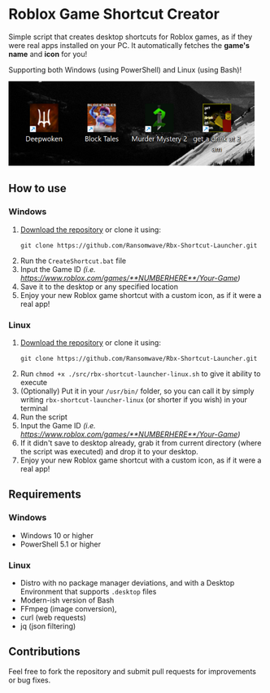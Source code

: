 # Roblox Game Shortcut Creator

Simple script that creates desktop shortcuts for Roblox games, as if they were real apps installed on your PC. It automatically fetches the **game's name** and **icon** for you!

Supporting both Windows (using PowerShell) and Linux (using Bash)!

![Screenshot 1](./assets/screenshot1.png)

## How to use

### Windows

1. [Download the repository](https://github.com/Ransomwave/Rbx-Shortcut-Launcher/archive/refs/heads/main.zip) or clone it using:
   ```
   git clone https://github.com/Ransomwave/Rbx-Shortcut-Launcher.git
   ```
2. Run the `CreateShortcut.bat` file
3. Input the Game ID _(i.e. https://www.roblox.com/games/**NUMBERHERE**/Your-Game)_
4. Save it to the desktop or any specified location
5. Enjoy your new Roblox game shortcut with a custom icon, as if it were a real app!

### Linux

1. [Download the repository](https://github.com/Ransomwave/Rbx-Shortcut-Launcher/archive/refs/heads/main.zip) or clone it using:
   ```
   git clone https://github.com/Ransomwave/Rbx-Shortcut-Launcher.git
   ```
2. Run `chmod +x ./src/rbx-shortcut-launcher-linux.sh` to give it ability to execute
3. (Optionally) Put it in your `/usr/bin/` folder, so you can call it by simply writing `rbx-shortcut-launcher-linux` (or shorter if you wish) in your terminal
4. Run the script
5. Input the Game ID _(i.e. https://www.roblox.com/games/**NUMBERHERE**/Your-Game)_
6. If it didn't save to desktop already, grab it from current directory (where the script was executed) and drop it to your desktop.
7. Enjoy your new Roblox game shortcut with a custom icon, as if it were a real app!

## Requirements
### Windows
- Windows 10 or higher
- PowerShell 5.1 or higher
### Linux
- Distro with no package manager deviations, and with a Desktop Environment that supports `.desktop` files
- Modern-ish version of Bash
- FFmpeg (image conversion), 
- curl (web requests) 
- jq (json filtering)

## Contributions
Feel free to fork the repository and submit pull requests for improvements or bug fixes.
